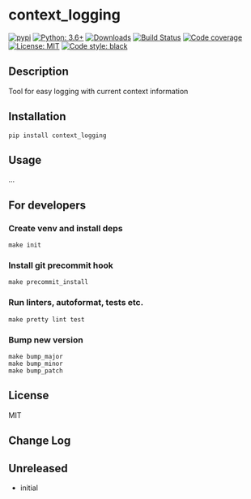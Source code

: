 # context_logging

[![pypi](https://badge.fury.io/py/context_logging.svg)](https://pypi.org/project/context_logging)
[![Python: 3.6+](https://img.shields.io/badge/Python-3.6+-blue.svg)](https://pypi.org/project/context_logging)
[![Downloads](https://img.shields.io/pypi/dm/context_logging.svg)](https://pypistats.org/packages/context_logging)
[![Build Status](https://travis-ci.org/Afonasev/context_logging.svg?branch=master)](https://travis-ci.org/Afonasev/context_logging)
[![Code coverage](https://codecov.io/gh/Afonasev/context_logging/branch/master/graph/badge.svg)](https://codecov.io/gh/Afonasev/context_logging)
[![License: MIT](https://img.shields.io/badge/License-MIT-green.svg)](https://en.wikipedia.org/wiki/MIT_License)
[![Code style: black](https://img.shields.io/badge/code%20style-black-000000.svg)](https://github.com/ambv/black)

## Description

Tool for easy logging with current context information

## Installation

    pip install context_logging

## Usage

...

## For developers

### Create venv and install deps

    make init

### Install git precommit hook

    make precommit_install

### Run linters, autoformat, tests etc.

    make pretty lint test

### Bump new version

    make bump_major
    make bump_minor
    make bump_patch

## License

MIT

## Change Log

Unreleased
-----

* initial
